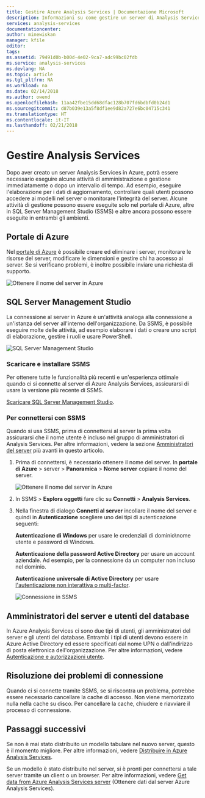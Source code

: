 ```yaml
---
title: Gestire Azure Analysis Services | Documentazione Microsoft
description: Informazioni su come gestire un server di Analysis Services in Azure.
services: analysis-services
documentationcenter: 
author: minewiskan
manager: kfile
editor: 
tags: 
ms.assetid: 79491d0b-b00d-4e02-9ca7-adc99bc02fdb
ms.service: analysis-services
ms.devlang: NA
ms.topic: article
ms.tgt_pltfrm: NA
ms.workload: na
ms.date: 02/14/2018
ms.author: owend
ms.openlocfilehash: 11aa42fbe15dd68dfac128b707fd6bdbfd0b24d1
ms.sourcegitcommit: d87b039e13a5f8df1ee9d82a727e6bc04715c341
ms.translationtype: HT
ms.contentlocale: it-IT
ms.lasthandoff: 02/21/2018
---
```

# <a name="manage-analysis-services"></a>Gestire Analysis Services
Dopo aver creato un server Analysis Services in Azure, potrà essere necessario eseguire alcune attività di amministrazione e gestione immediatamente o dopo un intervallo di tempo. Ad esempio, eseguire l'elaborazione per i dati di aggiornamento, controllare quali utenti possono accedere ai modelli nel server o monitorare l'integrità del server. Alcune attività di gestione possono essere eseguite solo nel portale di Azure, altre in SQL Server Management Studio (SSMS) e altre ancora possono essere eseguite in entrambi gli ambienti.

## <a name="azure-portal"></a>Portale di Azure
Nel [portale di Azure](http://portal.azure.com/) è possibile creare ed eliminare i server, monitorare le risorse del server, modificare le dimensioni e gestire chi ha accesso ai server.  Se si verificano problemi, è inoltre possibile inviare una richiesta di supporto.

![Ottenere il nome del server in Azure](./media/analysis-services-manage/aas-manage-portal.png)

## <a name="sql-server-management-studio"></a>SQL Server Management Studio
La connessione al server in Azure è un'attività analoga alla connessione a un'istanza del server all'interno dell'organizzazione. Da SSMS, è possibile eseguire molte delle attività, ad esempio elaborare i dati o creare uno script di elaborazione, gestire i ruoli e usare PowerShell.
  
![SQL Server Management Studio](./media/analysis-services-manage/aas-manage-ssms.png)

### <a name="download-and-install-ssms"></a>Scaricare e installare SSMS
Per ottenere tutte le funzionalità più recenti e un'esperienza ottimale quando ci si connette al server di Azure Analysis Services, assicurarsi di usare la versione più recente di SSMS. 

[Scaricare SQL Server Management Studio](https://docs.microsoft.com/sql/ssms/download-sql-server-management-studio-ssms).


### <a name="to-connect-with-ssms"></a>Per connettersi con SSMS
 Quando si usa SSMS, prima di connettersi al server la prima volta assicurarsi che il nome utente è incluso nel gruppo di amministratori di Analysis Services. Per altre informazioni, vedere la sezione [Amministratori del server](#server-administrators) più avanti in questo articolo.

1. Prima di connettersi, è necessario ottenere il nome del server. In **portale di Azure** > server > **Panoramica** > **Nome server** copiare il nome del server.
   
    ![Ottenere il nome del server in Azure](./media/analysis-services-deploy/aas-deploy-get-server-name.png)
2. In SSMS > **Esplora oggetti** fare clic su **Connetti** > **Analysis Services**.
3. Nella finestra di dialogo **Connetti al server** incollare il nome del server e quindi in **Autenticazione** scegliere uno dei tipi di autenticazione seguenti:
   
    **Autenticazione di Windows** per usare le credenziali di dominio\nome utente e password di Windows.

    **Autenticazione della password Active Directory** per usare un account aziendale. Ad esempio, per la connessione da un computer non incluso nel dominio.

    **Autenticazione universale di Active Directory** per usare [l'autenticazione non interattiva o multi-factor](../sql-database/sql-database-ssms-mfa-authentication.md). 
   
    ![Connessione in SSMS](./media/analysis-services-manage/aas-manage-connect-ssms.png)

## <a name="server-administrators-and-database-users"></a>Amministratori del server e utenti del database
In Azure Analysis Services ci sono due tipi di utenti, gli amministratori del server e gli utenti del database. Entrambi i tipi di utenti devono essere in Azure Active Directory ed essere specificati dal nome UPN o dall'indirizzo di posta elettronica dell'organizzazione. Per altre informazioni, vedere [Autenticazione e autorizzazioni utente](analysis-services-manage-users.md).


## <a name="troubleshooting-connection-problems"></a>Risoluzione dei problemi di connessione
Quando ci si connette tramite SSMS, se si riscontra un problema, potrebbe essere necessario cancellare la cache di accesso. Non viene memorizzato nulla nella cache su disco. Per cancellare la cache, chiudere e riavviare il processo di connessione. 

## <a name="next-steps"></a>Passaggi successivi
Se non è mai stato distribuito un modello tabulare nel nuovo server, questo è il momento migliore. Per altre informazioni, vedere [Distribuire in Azure Analysis Services](analysis-services-deploy.md).

Se un modello è stato distribuito nel server, si è pronti per connettersi a tale server tramite un client o un browser. Per altre informazioni, vedere [Get data from Azure Analysis Services server](analysis-services-connect.md) (Ottenere dati dal server Azure Analysis Services).

